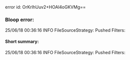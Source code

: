 error id: OrKrlhUuv2+HOAl4oGKVMg==
### Bloop error:

25/06/18 00:36:16 INFO FileSourceStrategy: Pushed Filters:
#### Short summary: 

25/06/18 00:36:16 INFO FileSourceStrategy: Pushed Filters: